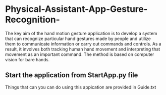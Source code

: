 # Physical-Assistant-App-Gesture-Recognition-
The key aim of the hand motion gesture application is to develop a system that can recognize particular hand gestures made by people and utilize them to communicate information or carry out commands and controls. As a result, it involves both tracking human hand movement and interpreting that movement as an important command. The method is based on computer vision for bare hands.

## Start the application from StartApp.py file
Things that can you can do using this appication are provided in Guide.txt
